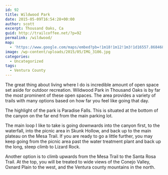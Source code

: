 ```yaml
---
id: 92
title: Wildwood Park
date: 2015-05-09T16:54:28+00:00
author: scott
excerpt: Thousand Oaks, Ca
guid: http://trailcoffee.net/?p=92
permalink: /wildwood/
map:
  - 'https://www.google.com/maps/embed?pb=!1m18!1m12!1m3!1d16557.868468929326!2d-118.91141218647205!3d34.219865200408!2m3!1f0!2f0!3f0!3m2!1i1024!2i768!4f13.1!3m3!1m2!1s0x80e83057055a2a3d%3A0x5d5fe8ca6d02dfb2!2sMesa+Trail%2C+Thousand+Oaks%2C+CA+91360!5e1!3m2!1sen!2sus!4v1488760486533'
image: /wp-content/uploads/2015/05/IMG_3106.jpg
categories:
  - Uncategorized
tags:
  - Ventura County
---
```

The great thing about living where I do is incredible amount of open space set aside for outdoor recreation. Wildwood Park in Thousand Oaks is by far the most prominent of these open spaces. The area provides a variety of trails with many options based on how far you feel like going that day.

The highlight of the park is Paradise Falls. This is situated at the bottom of the canyon on the far end from the main parking lot.

The main loop I like to take is going downwards into the canyon first, to the waterfall, into the picnic area in Skunk Hollow, and back up to the main plateau on the Mesa Trail. If you are ready to go a little further, you may keep going from the picnic area past the water treatment plant and back up the long, steep climb to Lizard Rock.

Another option is to climb upwards from the Mesa Trail to the Santa Rosa Trail. At the top, you will be treated to wide views of the Conejo Valley, Oxnard Plain to the west, and the Ventura county mountains in the north.